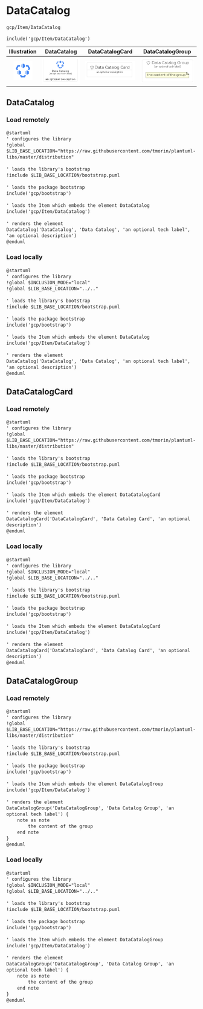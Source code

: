 # DataCatalog


```text
gcp/Item/DataCatalog
```

```text
include('gcp/Item/DataCatalog')
```



| Illustration | DataCatalog | DataCatalogCard | DataCatalogGroup |
| :---: | :---: | :---: | :---: |
| ![illustration for Illustration](../../gcp/Item/DataCatalog.png) | ![illustration for DataCatalog](../../gcp/Item/DataCatalog.Local.png) | ![illustration for DataCatalogCard](../../gcp/Item/DataCatalogCard.Local.png) | ![illustration for DataCatalogGroup](../../gcp/Item/DataCatalogGroup.Local.png) |




## DataCatalog

### Load remotely
```plantuml
@startuml
' configures the library
!global $LIB_BASE_LOCATION="https://raw.githubusercontent.com/tmorin/plantuml-libs/master/distribution"

' loads the library's bootstrap
!include $LIB_BASE_LOCATION/bootstrap.puml

' loads the package bootstrap
include('gcp/bootstrap')

' loads the Item which embeds the element DataCatalog
include('gcp/Item/DataCatalog')

' renders the element
DataCatalog('DataCatalog', 'Data Catalog', 'an optional tech label', 'an optional description')
@enduml
```

### Load locally
```plantuml
@startuml
' configures the library
!global $INCLUSION_MODE="local"
!global $LIB_BASE_LOCATION="../.."

' loads the library's bootstrap
!include $LIB_BASE_LOCATION/bootstrap.puml

' loads the package bootstrap
include('gcp/bootstrap')

' loads the Item which embeds the element DataCatalog
include('gcp/Item/DataCatalog')

' renders the element
DataCatalog('DataCatalog', 'Data Catalog', 'an optional tech label', 'an optional description')
@enduml
```

## DataCatalogCard

### Load remotely
```plantuml
@startuml
' configures the library
!global $LIB_BASE_LOCATION="https://raw.githubusercontent.com/tmorin/plantuml-libs/master/distribution"

' loads the library's bootstrap
!include $LIB_BASE_LOCATION/bootstrap.puml

' loads the package bootstrap
include('gcp/bootstrap')

' loads the Item which embeds the element DataCatalogCard
include('gcp/Item/DataCatalog')

' renders the element
DataCatalogCard('DataCatalogCard', 'Data Catalog Card', 'an optional description')
@enduml
```

### Load locally
```plantuml
@startuml
' configures the library
!global $INCLUSION_MODE="local"
!global $LIB_BASE_LOCATION="../.."

' loads the library's bootstrap
!include $LIB_BASE_LOCATION/bootstrap.puml

' loads the package bootstrap
include('gcp/bootstrap')

' loads the Item which embeds the element DataCatalogCard
include('gcp/Item/DataCatalog')

' renders the element
DataCatalogCard('DataCatalogCard', 'Data Catalog Card', 'an optional description')
@enduml
```

## DataCatalogGroup

### Load remotely
```plantuml
@startuml
' configures the library
!global $LIB_BASE_LOCATION="https://raw.githubusercontent.com/tmorin/plantuml-libs/master/distribution"

' loads the library's bootstrap
!include $LIB_BASE_LOCATION/bootstrap.puml

' loads the package bootstrap
include('gcp/bootstrap')

' loads the Item which embeds the element DataCatalogGroup
include('gcp/Item/DataCatalog')

' renders the element
DataCatalogGroup('DataCatalogGroup', 'Data Catalog Group', 'an optional tech label') {
    note as note
        the content of the group
    end note
}
@enduml
```

### Load locally
```plantuml
@startuml
' configures the library
!global $INCLUSION_MODE="local"
!global $LIB_BASE_LOCATION="../.."

' loads the library's bootstrap
!include $LIB_BASE_LOCATION/bootstrap.puml

' loads the package bootstrap
include('gcp/bootstrap')

' loads the Item which embeds the element DataCatalogGroup
include('gcp/Item/DataCatalog')

' renders the element
DataCatalogGroup('DataCatalogGroup', 'Data Catalog Group', 'an optional tech label') {
    note as note
        the content of the group
    end note
}
@enduml
```

